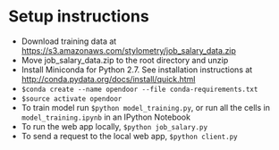 Setup instructions
==================
* Download training data at https://s3.amazonaws.com/stylometry/job_salary_data.zip
* Move job_salary_data.zip to the root directory and unzip
* Install Miniconda for Python 2.7. See installation instructions at http://conda.pydata.org/docs/install/quick.html
* `$conda create --name opendoor --file conda-requirements.txt`
* `$source activate opendoor`
* To train model run `$python model_training.py`, or run all the cells in `model_training.ipynb` in an IPython Notebook
* To run the web app locally, `$python job_salary.py`
* To send a request to the local web app, `$python client.py`
